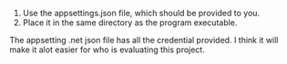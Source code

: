 1. Use the appsettings.json file, which should be provided to you. 
2. Place it in the same directory as the program executable.
   
The appsetting .net json file  has all the credential provided. 
I think it will make it alot easier for who is evaluating this project.

